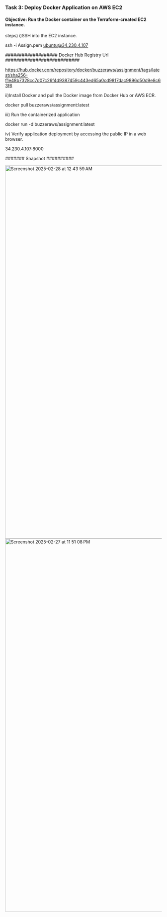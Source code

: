 ### Task 3: Deploy Docker Application on AWS EC2
#### Objective: Run the Docker container on the Terraform-created EC2 instance. 
steps)
i)SSH into the EC2 instance.

ssh -i Assign.pem ubuntu@34.230.4.107

###################   Docker Hub Registry Url  ###########################

https://hub.docker.com/repository/docker/buzzeraws/assignment/tags/latest/sha256-f1e48b7328cc7d07c26f4d9387459c443ed65a0cd9817dac9896d50d9e8c63f6

ii)Install Docker and pull the Docker image from Docker Hub or AWS ECR.

docker pull buzzeraws/assignment:latest

iii) Run the containerized application

docker run -d buzzeraws/assignment:latest

iv) Verify application deployment by accessing the public IP in a web browser.

34.230.4.107:8000

####### Snapshot ##########

<img width="1200" alt="Screenshot 2025-02-28 at 12 43 59 AM" src="https://github.com/user-attachments/assets/4ab66178-2e0a-4ae6-abf5-eecfc5911655" />


<img width="1200" alt="Screenshot 2025-02-27 at 11 51 08 PM" src="https://github.com/user-attachments/assets/1833ae05-e844-4f28-b4ab-e60b9be388ee" />


